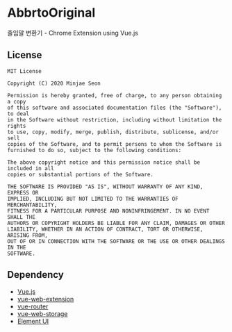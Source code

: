 # AbbrtoOriginal
줄임말 변환기 - Chrome Extension using Vue.js

## License
```
MIT License

Copyright (C) 2020 Minjae Seon

Permission is hereby granted, free of charge, to any person obtaining a copy
of this software and associated documentation files (the "Software"), to deal
in the Software without restriction, including without limitation the rights
to use, copy, modify, merge, publish, distribute, sublicense, and/or sell
copies of the Software, and to permit persons to whom the Software is
furnished to do so, subject to the following conditions:

The above copyright notice and this permission notice shall be included in all
copies or substantial portions of the Software.

THE SOFTWARE IS PROVIDED "AS IS", WITHOUT WARRANTY OF ANY KIND, EXPRESS OR
IMPLIED, INCLUDING BUT NOT LIMITED TO THE WARRANTIES OF MERCHANTABILITY,
FITNESS FOR A PARTICULAR PURPOSE AND NONINFRINGEMENT. IN NO EVENT SHALL THE
AUTHORS OR COPYRIGHT HOLDERS BE LIABLE FOR ANY CLAIM, DAMAGES OR OTHER
LIABILITY, WHETHER IN AN ACTION OF CONTRACT, TORT OR OTHERWISE, ARISING FROM,
OUT OF OR IN CONNECTION WITH THE SOFTWARE OR THE USE OR OTHER DEALINGS IN THE
SOFTWARE.
```

## Dependency

- [Vue.js](https://github.com/vuejs/vue)
- [vue-web-extension](https://github.com/Kocal/vue-web-extension)
- [vue-router](https://github.com/vuejs/vue-router)
- [vue-web-storage](https://github.com/ankurk91/vue-web-storage)
- [Element UI](https://github.com/ElemeFE/element)